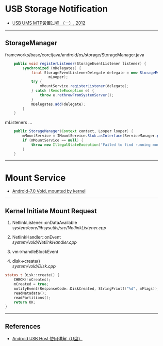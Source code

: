 # USB Storage Notification

* [USB UMS MTP设置过程 （一）, 2012](https://blog.csdn.net/muojie/article/details/8315666)

---------------------------------------
## StorageManager
frameworks/base/core/java/android/os/storage/StorageManager.java

```java
    public void registerListener(StorageEventListener listener) {
        synchronized (mDelegates) {
            final StorageEventListenerDelegate delegate = new StorageEventListenerDelegate(listener,
                    mLooper);
            try {
                mMountService.registerListener(delegate);
            } catch (RemoteException e) {
                throw e.rethrowFromSystemServer();
            }
            mDelegates.add(delegate);
        }
    }
```

mListeners ...

```java
    public StorageManager(Context context, Looper looper) {
        mMountService = IMountService.Stub.asInterface(ServiceManager.getService("mount"));
        if (mMountService == null) {
            throw new IllegalStateException("Failed to find running mount service");
        }
    }

```


-----------------------------------------------------
# Mount Service
* [Android-7.0 Vold, mounted by kernel](https://blog.csdn.net/qq_31530015/article/details/53325101)

-----------------------------------------------------
## Kernel Initiate Mount Request
1. NetlinkListener::onDataAvailable  
   _system/core/libsysutils/src/NetlinkListener.cpp_

2. NetlinkHandler::onEvent  
_system/vold/NetlinkHandler.cpp_
  
3. vm->handleBlockEvent  
  
4. disk->create()  
_system/vold/Disk.cpp_
```cpp
status_t Disk::create() {
    CHECK(!mCreated);
    mCreated = true;
    notifyEvent(ResponseCode::DiskCreated, StringPrintf("%d", mFlags));
    readMetadata();
    readPartitions();
    return OK;
}
```
-----------------------------------------------------
## References
* [Android USB Host 使用详解（U盘）](https://blog.csdn.net/glouds/article/details/40260805)
